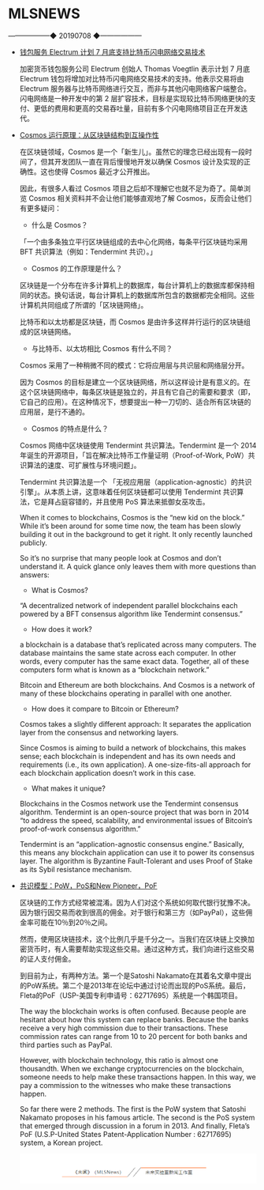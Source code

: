 # ​MLSNEWS
——————◆
20190708
◆——————
* [钱包服务 Electrum 计划 7 月底支持比特币闪电网络交易技术](https://www.coindesk.com/electrum-wallet-is-adding-support-for-bitcoins-lightning-network)

  加密货币钱包服务公司 Electrum 创始人 Thomas Voegtlin 表示计划 7 月底 Electrum 钱包将增加对比特币闪电网络交易技术的支持。他表示交易将由 Electrum 服务器与比特币网络进行交互，而非与其他闪电网络客户端整合。闪电网络是一种开发中的第 2 层扩容技术，目标是实现较比特币网络更快的支付、更低的费用和更高的交易吞吐量，目前有多个闪电网络项目正在开发迭代。
* [Cosmos 运行原理：从区块链结构到互操作性](https://www.preethikasireddy.com/posts/how-does-cosmos-work-part1)

  在区块链领域，Cosmos 是一个「新生儿」。虽然它的理念已经出现有一段时间了，但其开发团队一直在背后慢慢地开发以确保 Cosmos 设计及实现的正确性。这也使得 Cosmos 最近才公开推出。

  因此，有很多人看过 Cosmos 项目之后却不理解它也就不足为奇了。简单浏览 Cosmos 相关资料并不会让他们能够直观地了解 Cosmos，反而会让他们有更多疑问：

  * 什么是 Cosmos？

  「一个由多条独立平行区块链组成的去中心化网络，每条平行区块链均采用 BFT 共识算法（例如：Tendermint 共识）。」

  * Cosmos 的工作原理是什么？

  区块链是一个分布在许多计算机上的数据库，每台计算机上的数据库都保持相同的状态。换句话说，每台计算机上的数据库所包含的数据都完全相同。这些计算机共同组成了所谓的「区块链网络」。
  
  比特币和以太坊都是区块链，而 Cosmos 是由许多这样并行运行的区块链组成的区块链网络。
  
  * 与比特币、以太坊相比 Cosmos 有什么不同？

  Cosmos 采用了一种稍微不同的模式：它将应用层与共识层和网络层分开。
 
  因为 Cosmos 的目标是建立一个区块链网络，所以这样设计是有意义的。在这个区块链网络中，每条区块链是独立的，并且有它自己的需要和要求（即，它自己的应用）。在这种情况下，想要提出一种一刀切的、适合所有区块链的应用层，是行不通的。

  * Cosmos 的特点是什么？

  Cosmos 网络中区块链使用 Tendermint 共识算法。Tendermint 是一个 2014 年诞生的开源项目，「旨在解决比特币工作量证明（Proof-of-Work, PoW）共识算法的速度、可扩展性与环境问题」。

  Tendermint 共识算法是一个 「无视应用层（application-agnostic）的共识引擎」。从本质上讲，这意味着任何区块链都可以使用 Tendermint 共识算法，它是拜占庭容错的，并且使用 PoS 算法来抵御女巫攻击。

  When it comes to blockchains, Cosmos is the “new kid on the block.” While it’s been around for some time now, the team has been slowly building it out in the background to get it right. It only recently launched publicly.

  So it’s no surprise that many people look at Cosmos and don’t understand it. A quick glance only leaves them with more questions than answers:

  * What is Cosmos?

  “A decentralized network of independent parallel blockchains each powered by a BFT consensus algorithm like Tendermint consensus.”

  * How does it work?

  a blockchain is a database that’s replicated across many computers. The database maintains the same state across each computer. In other words, every computer has the same exact data. Together, all of these computers form what is known as a “blockchain network.”
  
  Bitcoin and Ethereum are both blockchains. And Cosmos is a network of many of these blockchains operating in parallel with one another.

  * How does it compare to Bitcoin or Ethereum?

  Cosmos takes a slightly different approach: It separates the application layer from the consensus and networking layers.

  Since Cosmos is aiming to build a network of blockchains, this makes sense; each blockchain is independent and has its own needs and requirements (i.e., its own application). A one-size-fits-all approach for each blockchain application doesn’t work in this case.

  * What makes it unique?

  Blockchains in the Cosmos network use the Tendermint consensus algorithm. Tendermint is an open-source project that was born in 2014 “to address the speed, scalability, and environmental issues of Bitcoin’s proof-of-work consensus algorithm.”

  Tendermint is an “application-agnostic consensus engine.” Basically, this means any blockchain application can use it to power its consensus layer. The algorithm is Byzantine Fault-Tolerant and uses Proof of Stake as its Sybil resistance mechanism.
* [共识模型：PoW，PoS和New Pioneer，PoF](https://hackernoon.com/consensus-models-pow-pos-and-new-pioneer-pof-702fa2f55d49)

  区块链的工作方式经常被混淆。因为人们对这个系统如何取代银行犹豫不决。因为银行因交易而收到很高的佣金。对于银行和第三方（如PayPal），这些佣金率可能在10％到20％之间。

  然而，使用区块链技术，这个比例几乎是千分之一。当我们在区块链上交换加密货币时，有人需要帮助实现这些交易。通过这种方式，我们向进行这些交易的证人支付佣金。

  到目前为止，有两种方法。第一个是Satoshi Nakamato在其着名文章中提出的PoW系统。第二个是2013年在论坛中通过讨论而出现的PoS系统。最后，Fleta的PoF（USP-美国专利申请号：62717695）系统是一个韩国项目。

  The way the blockchain works is often confused. Because people are hesitant about how this system can replace banks. Because the banks receive a very high commission due to their transactions. These commission rates can range from 10 to 20 percent for both banks and third parties such as PayPal.

  However, with blockchain technology, this ratio is almost one thousandth. When we exchange cryptocurrencies on the blockchain, someone needs to help make these transactions happen. In this way, we pay a commission to the witnesses who make these transactions happen.

  So far there were 2 methods. The first is the PoW system that Satoshi Nakamato proposes in his famous article. The second is the PoS system that emerged through discussion in a forum in 2013. And finally, Fleta’s PoF (U.S.P-United States Patent-Application Number : 62717695) system, a Korean project.
  
  ![](/image/footlogo.png)
